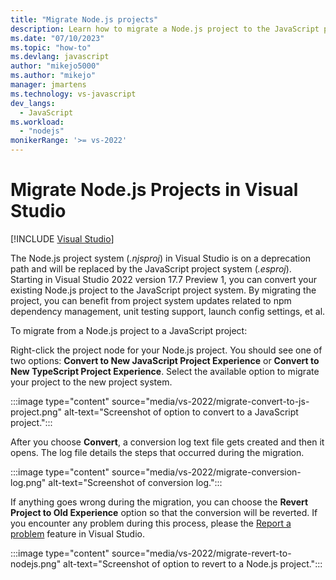 ```yaml
---
title: "Migrate Node.js projects"
description: Learn how to migrate a Node.js project to the JavaScript project system (.esproj)
ms.date: "07/10/2023"
ms.topic: "how-to"
ms.devlang: javascript
author: "mikejo5000"
ms.author: "mikejo"
manager: jmartens
ms.technology: vs-javascript
dev_langs:
  - JavaScript
ms.workload:
  - "nodejs"
monikerRange: '>= vs-2022'
---
```

# Migrate Node.js Projects in Visual Studio

 [!INCLUDE [Visual Studio](~/includes/applies-to-version/vs-windows-only.md)]

The Node.js project system (*.njsproj*) in Visual Studio is on a deprecation path and will be replaced by the JavaScript project system (*.esproj*). Starting in Visual Studio 2022 version 17.7 Preview 1, you can convert your existing Node.js project to the JavaScript project system. By migrating the project, you can benefit from project system updates related to npm dependency management, unit testing support, launch config settings, et al.

To migrate from a Node.js project to a JavaScript project:

Right-click the project node for your Node.js project. You should see one of two options: **Convert to New JavaScript Project Experience** or **Convert to New TypeScript Project Experience**. Select the available option to migrate your project to the new project system.

:::image type="content" source="media/vs-2022/migrate-convert-to-js-project.png" alt-text="Screenshot of option to convert to a JavaScript project.":::

After you choose **Convert**, a conversion log text file gets created and then it opens. The log file details the steps that occurred during the migration.  

:::image type="content" source="media/vs-2022/migrate-conversion-log.png" alt-text="Screenshot of conversion log.":::

If anything goes wrong during the migration, you can choose the **Revert Project to Old Experience** option so that the conversion will be reverted. If you encounter any problem during this process, please the [Report a problem](../ide/how-to-report-a-problem-with-visual-studio.md) feature in Visual Studio.

:::image type="content" source="media/vs-2022/migrate-revert-to-nodejs.png" alt-text="Screenshot of option to revert to a Node.js project.":::
